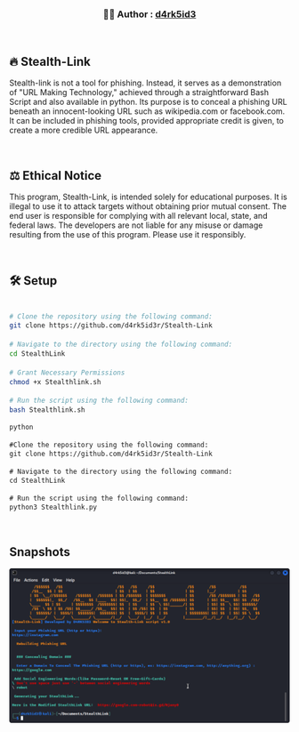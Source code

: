 

<!-- Author -->
<p align = "center">
     <h3 align = "center"> 👨‍💻️ Author : <a href = "https://github.com/d4rk5id3r"> d4rk5id3 </a> </h3>
</p>

<br/>

## 🔥 Stealth-Link
Stealth-link is not a tool for phishing. Instead, it serves as a demonstration of "URL Making Technology," achieved through a straightforward Bash Script and also available in python. Its purpose is to conceal a phishing URL beneath an innocent-looking URL such as wikipedia.com or facebook.com. It can be included in phishing tools, provided appropriate credit is given, to create a more credible URL appearance.

<br/>

## ⚖️ Ethical Notice
This program, Stealth-Link, is intended solely for educational purposes. It is illegal to use it to attack targets without obtaining prior mutual consent. The end user is responsible for complying with all relevant local, state, and federal laws. The developers are not liable for any misuse or damage resulting from the use of this program. Please use it responsibly.

<br/>

## 🛠️ Setup
```bash

# Clone the repository using the following command:
git clone https://github.com/d4rk5id3r/Stealth-Link

# Navigate to the directory using the following command:
cd StealthLink

# Grant Necessary Permissions 
chmod +x Stealthlink.sh

# Run the script using the following command:
bash Stealthlink.sh

```
```
python 

#Clone the repository using the following command:
git clone https://github.com/d4rk5id3r/Stealth-Link

# Navigate to the directory using the following command:
cd StealthLink

# Run the script using the following command:
python3 Stealthlink.py

```
<br/>

## Snapshots
<p align="">
	<img src="Screenshot.png" width="600px">
</p>

<br />

## 
